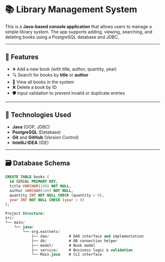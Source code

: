 # 📚 Library Management System

This is a **Java-based console application** that allows users to manage a simple library system. The app supports adding, viewing, searching, and deleting books using a PostgreSQL database and JDBC.

---

## 🚀 Features

- ➕ Add a new book (with title, author, quantity, year)
- 🔍 Search for books by **title** or **author**
- 📄 View all books in the system
- ❌ Delete a book by ID
- 🛡 Input validation to prevent invalid or duplicate entries

---

## 🧱 Technologies Used

- **Java** (OOP, JDBC)
- **PostgreSQL** (Database)
- **Git** and **GitHub** (Version Control)
- **IntelliJ IDEA** (IDE)

---

## 🗃️ Database Schema

```sql
CREATE TABLE books (
  id SERIAL PRIMARY KEY,
  title VARCHAR(100) NOT NULL,
  author VARCHAR(100) NOT NULL,
  quantity INT NOT NULL CHECK (quantity > 0),
  year INT NOT NULL CHECK (year > 0)
);

Project Structure:
src/
└── main/
    └── java/
        └── org.eastnets/
            ├── dao/         # DAO interface and implementation
            ├── db/          # DB connection helper
            ├── model/       # Book model
            ├── service/     # Business logic & validation
            └── Main.java    # CLI interface
